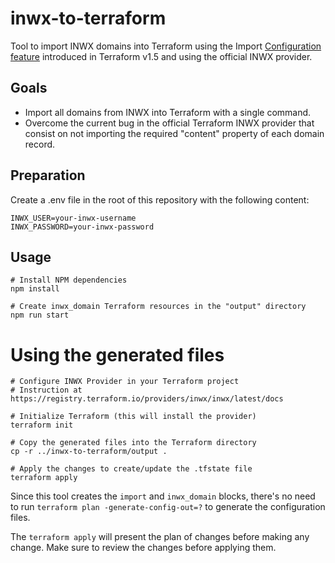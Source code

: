 # inwx-to-terraform

Tool to import INWX domains into Terraform using the Import [Configuration feature](https://developer.hashicorp.com/terraform/tutorials/state/state-import) 
introduced in Terraform v1.5 and using the official INWX provider.

## Goals

- Import all domains from INWX into Terraform with a single command.
- Overcome the current bug in the official Terraform INWX provider that consist on not importing the required "content" property of each domain record.

## Preparation

Create a .env file in the root of this repository with the following content:

```
INWX_USER=your-inwx-username
INWX_PASSWORD=your-inwx-password
```

## Usage

```
# Install NPM dependencies
npm install

# Create inwx_domain Terraform resources in the "output" directory
npm run start
```

# Using the generated files

```
# Configure INWX Provider in your Terraform project
# Instruction at https://registry.terraform.io/providers/inwx/inwx/latest/docs

# Initialize Terraform (this will install the provider)
terraform init

# Copy the generated files into the Terraform directory
cp -r ../inwx-to-terraform/output .

# Apply the changes to create/update the .tfstate file
terraform apply
```

Since this tool creates the `import` and `inwx_domain` blocks, there's no need to run `terraform plan -generate-config-out=?` to generate the configuration files. 

The `terraform apply` will present the plan of changes before making any change. Make sure to review the changes before applying them.
